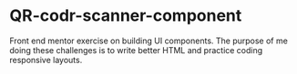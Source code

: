 # QR-codr-scanner-component
Front end mentor exercise on building UI components.
The purpose of me doing these challenges is to write better HTML and practice coding responsive layouts.
